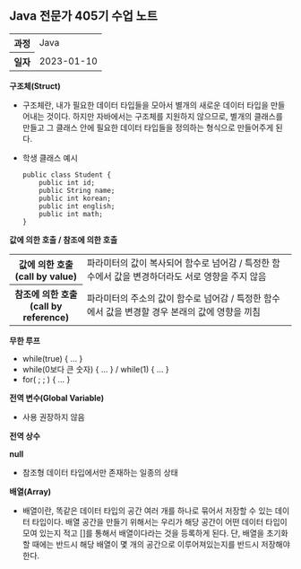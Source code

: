 ## Java 전문가 405기 수업 노트
<table>
  <tr>
    <th>과정</th>
    <td>Java</td>
  </tr>
  <tr>
    <th>일자</th>
    <td>2023-01-10</td>
  </tr>
</table>

**구조체(Struct)**
* 구조체란, 내가 필요한 데이터 타입들을 모아서 별개의 새로운 데이터 타입을 만들어내는 것이다. 하지만 자바에서는 구조체를 지원하지 않으므로, 별개의 클래스를 만들고 그 클래스 안에 필요한 데이터 타입들을 정의하는 형식으로 만들어주게 된다.
* 학생 클래스 예시

      public class Student {
          public int id;
          public String name;
          public int korean;
          public int english;
          public int math;
      }

**값에 의한 호출 / 참조에 의한 호출**
<table>
  <tr>
    <th>값에 의한 호출<br>(call by value)</th>
    <td>파라미터의 값이 복사되어 함수로 넘어감 / 특정한 함수에서 값을 변경하더라도 서로 영향을 주지 않음</td>
  </tr>
  <tr>
    <th>참조에 의한 호출<br>(call by reference)</th>
    <td>파라미터의 주소의 값이 함수로 넘어감 / 특정한 함수에서 값을 변경할 경우 본래의 값에 영향을 끼침</td>
  </tr>
</table>

**무한 루프**
* while(true) { ... }
* while(0보다 큰 숫자) { ... } / while(1) { ... }
* for( ; ; ) { ... }

**전역 변수(Global Variable)**
* 사용 권장하지 않음

**전역 상수**

**null**
* 참조형 데이터 타입에서만 존재하는 일종의 상태

**배열(Array)**
* 배열이란, 똑같은 데이터 타입의 공간 여러 개를 하나로 묶어서
 저장할 수 있는 데이터 타입이다.
 배열 공간을 만들기 위해서는
 우리가 해당 공간이 어떤 데이터 타입이 모여 있는지 적고
 []를 통해서 배열이다라는 것을 등록하게 된다. 
 단, 배열을 초기화할 때에는 반드시
 해당 배열이 몇 개의 공간으로 이루어져있는지를 반드시 저장해야 한다.
